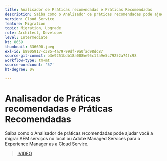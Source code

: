 ```yaml
---
title: Analisador de Práticas recomendadas e Práticas Recomendadas
description: Saiba como o Analisador de práticas recomendadas pode ajudar a preparar seu aplicativo para ser movido para Experience Manager as a Cloud Service
version: Cloud Service
feature: Migration
topic: Migration, Upgrade
role: Architect, Developer
level: Intermediate
kt: 8659
thumbnail: 336690.jpeg
exl-id: b8905917-c385-4a79-99df-9a0fad98dc87
source-git-commit: b3e9251bdb18a008be95c1fa9e5c79252a74fc98
workflow-type: tm+mt
source-wordcount: '57'
ht-degree: 0%

---
```


# Analisador de Práticas recomendadas e Práticas Recomendadas

Saiba como o Analisador de práticas recomendadas pode ajudar você a migrar AEM serviços no local ou Adobe Managed Services para o Experience Manager as a Cloud Service.

>[!VIDEO](https://video.tv.adobe.com/v/336690?quality=12&learn=on)
